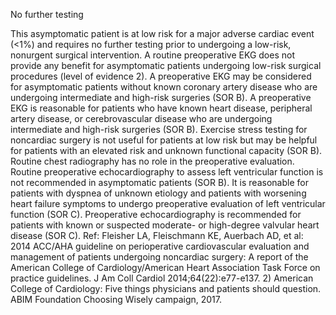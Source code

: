 No further testing

This asymptomatic patient is at low risk for a major adverse cardiac event (<1%) and requires no further
testing prior to undergoing a low-risk, nonurgent surgical intervention. A routine preoperative EKG does
not provide any benefit for asymptomatic patients undergoing low-risk surgical procedures (level of
evidence 2). A preoperative EKG may be considered for asymptomatic patients without known coronary
artery disease who are undergoing intermediate and high-risk surgeries (SOR B). A preoperative EKG is
reasonable for patients who have known heart disease, peripheral artery disease, or cerebrovascular disease
who are undergoing intermediate and high-risk surgeries (SOR B).
Exercise stress testing for noncardiac surgery is not useful for patients at low risk but may be helpful for
patients with an elevated risk and unknown functional capacity (SOR B). Routine chest radiography has
no role in the preoperative evaluation. Routine preoperative echocardiography to assess left ventricular
function is not recommended in asymptomatic patients (SOR B). It is reasonable for patients with dyspnea
of unknown etiology and patients with worsening heart failure symptoms to undergo preoperative
evaluation of left ventricular function (SOR C). Preoperative echocardiography is recommended for
patients with known or suspected moderate- or high-degree valvular heart disease (SOR C).
Ref: Fleisher LA, Fleischmann KE, Auerbach AD, et al: 2014 ACC/AHA guideline on perioperative cardiovascular evaluation
and management of patients undergoing noncardiac surgery: A report of the American College of Cardiology/American
Heart Association Task Force on practice guidelines. J Am Coll Cardiol 2014;64(22):e77-e137. 2) American College of
Cardiology: Five things physicians and patients should question. ABIM Foundation Choosing Wisely campaign, 2017.